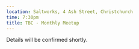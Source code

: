 ```yaml
---
location: Saltworks, 4 Ash Street, Christchurch
time: 7:30pm
title: TBC - Monthly Meetup
---
```


Details will be confirmed shortly.
